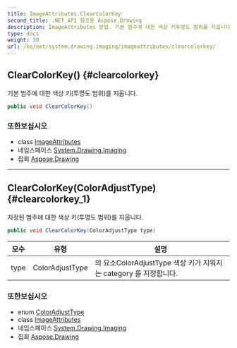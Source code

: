 ```yaml
---
title: ImageAttributes.ClearColorKey
second_title: .NET API 참조용 Aspose.Drawing
description: ImageAttributes 방법. 기본 범주에 대한 색상 키투명도 범위를 지웁니다.
type: docs
weight: 30
url: /ko/net/system.drawing.imaging/imageattributes/clearcolorkey/
---
```

## ClearColorKey() {#clearcolorkey}

기본 범주에 대한 색상 키(투명도 범위)를 지웁니다.

```csharp
public void ClearColorKey()
```

### 또한보십시오

* class [ImageAttributes](../)
* 네임스페이스 [System.Drawing.Imaging](../../imageattributes/)
* 집회 [Aspose.Drawing](../../../)

---

## ClearColorKey(ColorAdjustType) {#clearcolorkey_1}

지정된 범주에 대한 색상 키(투명도 범위)를 지웁니다.

```csharp
public void ClearColorKey(ColorAdjustType type)
```

| 모수 | 유형 | 설명 |
| --- | --- | --- |
| type | ColorAdjustType | 의 요소ColorAdjustType 색상 키가 지워지는 category 를 지정합니다. |

### 또한보십시오

* enum [ColorAdjustType](../../coloradjusttype/)
* class [ImageAttributes](../)
* 네임스페이스 [System.Drawing.Imaging](../../imageattributes/)
* 집회 [Aspose.Drawing](../../../)


